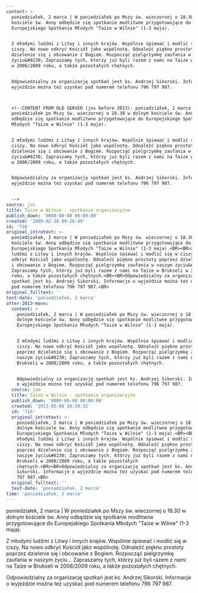 ```yaml
---
content: >-
  poniedziałek, 2 marca | W poniedziałek po Mszy św. wieczornej o 18.30 w dolnym
  kościele św. Anny odbędzie się spotkanie modlitwne przygotowujące do
  Europejskiego Spotkania Młodych "Taize w Wilnie" (1-3 maja).


  Z młodymi ludźmi z Litwy i innych krajów. Wspólnie śpiewać i modlić się w
  ciszy. Na nowo odkryć Kościół jako wspólnotę. Odnaleźć piękno prostoty poprzez
  dzielenie się i obcowanie z Bogiem. Rozpocząć pielgrzymkę zaufania w naszym
  życiu&#8230; Zapraszamy tych, którzy już byli razem z nami na Taize w Brukseli
  w 2008/2009 roku, a także pozostałych chętnych.


  Odpowiedzialny za organizację spotkań jest ks. Andrzej Sikorski. Informacje o
  wyjeździe można też uzyskać pod numerem telefonu 796 797 987.



  <!--CONTENT FROM OLD SERVER (jos before 2013): poniedziałek, 2 marca | W
  poniedziałek po Mszy św. wieczornej o 18.30 w dolnym kościele św. Anny
  odbędzie się spotkanie modlitwne przygotowujące do Europejskiego Spotkania
  Młodych "Taize w Wilnie" (1-3 maja).


  Z młodymi ludźmi z Litwy i innych krajów. Wspólnie śpiewać i modlić się w
  ciszy. Na nowo odkryć Kościół jako wspólnotę. Odnaleźć piękno prostoty poprzez
  dzielenie się i obcowanie z Bogiem. Rozpocząć pielgrzymkę zaufania w naszym
  życiu&#8230; Zapraszamy tych, którzy już byli razem z nami na Taize w Brukseli
  w 2008/2009 roku, a także pozostałych chętnych.


  Odpowiedzialny za organizację spotkań jest ks. Andrzej Sikorski. Informacje o
  wyjeździe można też uzyskać pod numerem telefonu 796 797 987.


  -->
source: jos
title: Taize w Wilnie - spotkanie organizacyjne
publish_down: '0000-00-00 00:00:00'
created: '2009-02-28 00:26:49'
id: '716'
original_introtext: >-
  poniedziałek, 2 marca | W poniedziałek po Mszy św. wieczornej o 18.30 w dolnym
  kościele św. Anny odbędzie się spotkanie modlitwne przygotowujące do
  Europejskiego Spotkania Młodych "Taize w Wilnie" (1-3 maja).<BR><BR>Z młodymi
  ludźmi z Litwy i innych krajów. Wspólnie śpiewać i modlić się w ciszy. Na nowo
  odkryć Kościół jako wspólnotę. Odnaleźć piękno prostoty poprzez dzielenie się
  i obcowanie z Bogiem. Rozpocząć pielgrzymkę zaufania w naszym życiu&#8230;
  Zapraszamy tych, którzy już byli razem z nami na Taize w Brukseli w 2008/2009
  roku, a także pozostałych chętnych.<BR><BR>Odpowiedzialny za organizację
  spotkań jest ks. Andrzej Sikorski. Informacje o wyjeździe można też uzyskać
  pod numerem telefonu 796 797 987.<BR>
original_fulltext: ''
text-date: 'poniedziałek, 2 marca'
after-2013-move:
  content: >
    poniedziałek, 2 marca | W poniedziałek po Mszy św. wieczornej o 18.30 w
    dolnym kościele św. Anny odbędzie się spotkanie modlitwne przygotowujące do
    Europejskiego Spotkania Młodych "Taize w Wilnie" (1-3 maja).


    Z młodymi ludźmi z Litwy i innych krajów. Wspólnie śpiewać i modlić się w
    ciszy. Na nowo odkryć Kościół jako wspólnotę. Odnaleźć piękno prostoty
    poprzez dzielenie się i obcowanie z Bogiem. Rozpocząć pielgrzymkę zaufania w
    naszym życiu&#8230; Zapraszamy tych, którzy już byli razem z nami na Taize w
    Brukseli w 2008/2009 roku, a także pozostałych chętnych.


    Odpowiedzialny za organizację spotkań jest ks. Andrzej Sikorski. Informacje
    o wyjeździe można też uzyskać pod numerem telefonu 796 797 987.
  source: jom
  title: Taize w Wilnie - spotkanie organizacyjne
  publish_down: '0000-00-00 00:00:00'
  created: '2013-05-08 20:59:32'
  id: '716'
  original_introtext: >-
    poniedziałek, 2 marca | W poniedziałek po Mszy św. wieczornej o 18.30 w
    dolnym kościele św. Anny odbędzie się spotkanie modlitwne przygotowujące do
    Europejskiego Spotkania Młodych "Taize w Wilnie" (1-3 maja).<BR><BR>Z
    młodymi ludźmi z Litwy i innych krajów. Wspólnie śpiewać i modlić się w
    ciszy. Na nowo odkryć Kościół jako wspólnotę. Odnaleźć piękno prostoty
    poprzez dzielenie się i obcowanie z Bogiem. Rozpocząć pielgrzymkę zaufania w
    naszym życiu&#8230; Zapraszamy tych, którzy już byli razem z nami na Taize w
    Brukseli w 2008/2009 roku, a także pozostałych
    chętnych.<BR><BR>Odpowiedzialny za organizację spotkań jest ks. Andrzej
    Sikorski. Informacje o wyjeździe można też uzyskać pod numerem telefonu 796
    797 987.<BR>
  original_fulltext: ''
  text-date: 'poniedziałek, 2 marca'
time: 'poniedziałek, 2 marca'
---
```

poniedziałek, 2 marca | W poniedziałek po Mszy św. wieczornej o 18.30 w dolnym kościele św. Anny odbędzie się spotkanie modlitwne przygotowujące do Europejskiego Spotkania Młodych "Taize w Wilnie" (1-3 maja).

Z młodymi ludźmi z Litwy i innych krajów. Wspólnie śpiewać i modlić się w ciszy. Na nowo odkryć Kościół jako wspólnotę. Odnaleźć piękno prostoty poprzez dzielenie się i obcowanie z Bogiem. Rozpocząć pielgrzymkę zaufania w naszym życiu&#8230; Zapraszamy tych, którzy już byli razem z nami na Taize w Brukseli w 2008/2009 roku, a także pozostałych chętnych.

Odpowiedzialny za organizację spotkań jest ks. Andrzej Sikorski. Informacje o wyjeździe można też uzyskać pod numerem telefonu 796 797 987.


<!--CONTENT FROM OLD SERVER (jos before 2013): poniedziałek, 2 marca | W poniedziałek po Mszy św. wieczornej o 18.30 w dolnym kościele św. Anny odbędzie się spotkanie modlitwne przygotowujące do Europejskiego Spotkania Młodych "Taize w Wilnie" (1-3 maja).

Z młodymi ludźmi z Litwy i innych krajów. Wspólnie śpiewać i modlić się w ciszy. Na nowo odkryć Kościół jako wspólnotę. Odnaleźć piękno prostoty poprzez dzielenie się i obcowanie z Bogiem. Rozpocząć pielgrzymkę zaufania w naszym życiu&#8230; Zapraszamy tych, którzy już byli razem z nami na Taize w Brukseli w 2008/2009 roku, a także pozostałych chętnych.

Odpowiedzialny za organizację spotkań jest ks. Andrzej Sikorski. Informacje o wyjeździe można też uzyskać pod numerem telefonu 796 797 987.

-->

<!--{{json:{"created_date":"2009-02-28 00:26:49","publish_down":"0000-00-00 00:00:00","id":"716"}}}-->